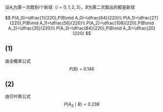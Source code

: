 设$A_i$为第一次取到$i$个新球（$i=0,1,2,3$），$B$为第二次取出的都是新球

$$
P(A_0)=\dfrac{1}{220},P(B\mid A_0)=\dfrac{84}{220}\\
P(A_1)=\dfrac{27}{220},P(B\mid A_1)=\dfrac{56}{220}\\
P(A_2)=\dfrac{108}{220},P(B\mid A_2)=\dfrac{35}{220}\\
P(A_3)=\dfrac{84}{220},P(B\mid A_3)=\dfrac{20}{220}
$$

## (1)

由全概率公式
$$P(B)=0.146$$

## (2)

由贝叶斯公式
$$P(A_3\mid B)=0.238$$
